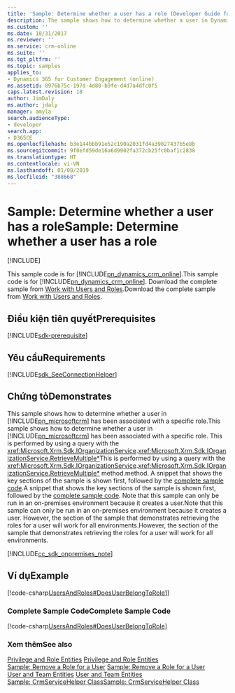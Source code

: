 ```yaml
---
title: 'Sample: Determine whether a user has a role (Developer Guide for Dynamics 365 for Customer Engagement) | MicrosoftDocs'
description: The sample shows how to determine whether a user in Dynamics 365 for Customer Engagement has been associated with a specific role.
ms.custom: ''
ms.date: 10/31/2017
ms.reviewer: ''
ms.service: crm-online
ms.suite: ''
ms.tgt_pltfrm: ''
ms.topic: samples
applies_to:
- Dynamics 365 for Customer Engagement (online)
ms.assetid: 8976b75c-197d-4d80-b9fe-d4d7a4dfc0f5
caps.latest.revision: 18
author: JimDaly
ms.author: jdaly
manager: amyla
search.audienceType:
- developer
search.app:
- D365CE
ms.openlocfilehash: b3e144bbb91e52c190a2031fd4a39027437b5e8b
ms.sourcegitcommit: 9f0efd59de16a6d9902fa372cb25fc0baf1c2838
ms.translationtype: HT
ms.contentlocale: vi-VN
ms.lasthandoff: 01/08/2019
ms.locfileid: "388668"
---
```

# <a name="sample-determine-whether-a-user-has-a-role"></a><span data-ttu-id="49971-103">Sample: Determine whether a user has a role</span><span class="sxs-lookup"><span data-stu-id="49971-103">Sample: Determine whether a user has a role</span></span>

[!INCLUDE[](../includes/cc_applies_to_update_9_0_0.md)]

<span data-ttu-id="49971-104">This sample code is for [!INCLUDE[pn_dynamics_crm_online](../includes/pn-dynamics-crm-online.md)].</span><span class="sxs-lookup"><span data-stu-id="49971-104">This sample code is for [!INCLUDE[pn_dynamics_crm_online](../includes/pn-dynamics-crm-online.md)].</span></span> <span data-ttu-id="49971-105">Download the complete sample from [Work with Users and Roles](https://code.msdn.microsoft.com/Users-and-Roles-Samples-a4f33f3f).</span><span class="sxs-lookup"><span data-stu-id="49971-105">Download the complete sample from [Work with Users and Roles](https://code.msdn.microsoft.com/Users-and-Roles-Samples-a4f33f3f).</span></span>  

## <a name="prerequisites"></a><span data-ttu-id="49971-106">Điều kiện tiên quyết</span><span class="sxs-lookup"><span data-stu-id="49971-106">Prerequisites</span></span>
[!INCLUDE[sdk-prerequisite](../includes/sdk-prerequisite.md)]
  
## <a name="requirements"></a><span data-ttu-id="49971-107">Yêu cầu</span><span class="sxs-lookup"><span data-stu-id="49971-107">Requirements</span></span>  
[!INCLUDE[sdk_SeeConnectionHelper](../includes/sdk-seeconnectionhelper.md)]
  
## <a name="demonstrates"></a><span data-ttu-id="49971-108">Chứng tỏ</span><span class="sxs-lookup"><span data-stu-id="49971-108">Demonstrates</span></span>  
 <span data-ttu-id="49971-109">This sample shows how to determine whether a user in [!INCLUDE[pn_microsoftcrm](../includes/pn-microsoftcrm.md)] has been associated with a specific role.</span><span class="sxs-lookup"><span data-stu-id="49971-109">This sample shows how to determine whether a user in [!INCLUDE[pn_microsoftcrm](../includes/pn-microsoftcrm.md)] has been associated with a specific role.</span></span> <span data-ttu-id="49971-110">This is performed by using a query with the <xref:Microsoft.Xrm.Sdk.IOrganizationService>.<xref:Microsoft.Xrm.Sdk.IOrganizationService.RetrieveMultiple*></span><span class="sxs-lookup"><span data-stu-id="49971-110">This is performed by using a query with the <xref:Microsoft.Xrm.Sdk.IOrganizationService>.<xref:Microsoft.Xrm.Sdk.IOrganizationService.RetrieveMultiple*></span></span> <span data-ttu-id="49971-111">method.</span><span class="sxs-lookup"><span data-stu-id="49971-111">method.</span></span> <span data-ttu-id="49971-112">A snippet that shows the key sections of the sample is shown first, followed by the [complete sample code](sample-create-on-premises-user.md#complete_sample).</span><span class="sxs-lookup"><span data-stu-id="49971-112">A snippet that shows the key sections of the sample is shown first, followed by the [complete sample code](sample-create-on-premises-user.md#complete_sample).</span></span> <span data-ttu-id="49971-113">Note that this sample can only be run in an on-premises environment because it creates a user.</span><span class="sxs-lookup"><span data-stu-id="49971-113">Note that this sample can only be run in an on-premises environment because it creates a user.</span></span> <span data-ttu-id="49971-114">However, the section of the sample that demonstrates retrieving the roles for a user will work for all environments.</span><span class="sxs-lookup"><span data-stu-id="49971-114">However, the section of the sample that demonstrates retrieving the roles for a user will work for all environments.</span></span>  

[!INCLUDE[cc_sdk_onpremises_note](../includes/cc-sdk-onpremises-note.md)]

## <a name="example"></a><span data-ttu-id="49971-115">Ví dụ</span><span class="sxs-lookup"><span data-stu-id="49971-115">Example</span></span>  
 [!code-csharp[UsersAndRoles#DoesUserBelongToRole1](../snippets/csharp/CRMV8/usersandroles/cs/doesuserbelongtorole1.cs#doesuserbelongtorole1)]  
  
<a name="complete_sample"></a>   
### <a name="complete-sample-code"></a><span data-ttu-id="49971-116">Complete Sample Code</span><span class="sxs-lookup"><span data-stu-id="49971-116">Complete Sample Code</span></span>  
 [!code-csharp[UsersAndRoles#DoesUserBelongToRole](../snippets/csharp/CRMV8/usersandroles/cs/doesuserbelongtorole.cs#doesuserbelongtorole)]  
  
### <a name="see-also"></a><span data-ttu-id="49971-117">Xem thêm</span><span class="sxs-lookup"><span data-stu-id="49971-117">See also</span></span>  
 <span data-ttu-id="49971-118">[Privilege and Role Entities](privilege-role-entities.md) </span><span class="sxs-lookup"><span data-stu-id="49971-118">[Privilege and Role Entities](privilege-role-entities.md) </span></span>  
 <span data-ttu-id="49971-119">[Sample: Remove a Role for a User](sample-remove-role-user.md) </span><span class="sxs-lookup"><span data-stu-id="49971-119">[Sample: Remove a Role for a User](sample-remove-role-user.md) </span></span>  
 <span data-ttu-id="49971-120">[User and Team Entities](user-team-entities.md) </span><span class="sxs-lookup"><span data-stu-id="49971-120">[User and Team Entities](user-team-entities.md) </span></span>  
 [<span data-ttu-id="49971-121">Sample: CrmServiceHelper Class</span><span class="sxs-lookup"><span data-stu-id="49971-121">Sample: CrmServiceHelper Class</span></span>](org-service/helper-code-serverconnection-class.md)   
